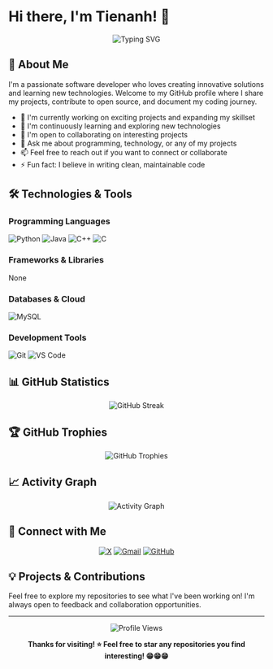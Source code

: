 # Hi there, I'm Tienanh! 👋

<div align="center">
  <img src="https://readme-typing-svg.herokuapp.com?font=Fira+Code&pause=1000&width=435&lines=Welcome+to+my+GitHub+Profile!;Software+Developer;Always+learning+new+things;Open+to+collaboration" alt="Typing SVG" />
</div>

## 🚀 About Me

I'm a passionate software developer who loves creating innovative solutions and learning new technologies. Welcome to my GitHub profile where I share my projects, contribute to open source, and document my coding journey.

- 🔭 I'm currently working on exciting projects and expanding my skillset
- 🌱 I'm continuously learning and exploring new technologies
- 👯 I'm open to collaborating on interesting projects
- 💬 Ask me about programming, technology, or any of my projects
- 📫 Feel free to reach out if you want to connect or collaborate
- ⚡ Fun fact: I believe in writing clean, maintainable code

## 🛠️ Technologies & Tools

### Programming Languages
![Python](https://img.shields.io/badge/-Python-3776AB?style=flat-square&logo=python&logoColor=white)
![Java](https://img.shields.io/badge/-Java-007396?style=flat-square&logo=java&logoColor=white)
![C++](https://img.shields.io/badge/-C++-007396?style=flat-square&logo=c++&logoColor=white)
![C](https://img.shields.io/badge/-C-007396?style=flat-square&logo=c&logoColor=white)

### Frameworks & Libraries
None

### Databases & Cloud
![MySQL](https://img.shields.io/badge/-MySQL-4479A1?style=flat-square&logo=mysql&logoColor=white)

### Development Tools
![Git](https://img.shields.io/badge/-Git-F05032?style=flat-square&logo=git&logoColor=white)
![VS Code](https://img.shields.io/badge/-VS%20Code-007ACC?style=flat-square&logo=visual-studio-code&logoColor=white)


## 📊 GitHub Statistics


<div align="center">
  <img src="https://github-readme-streak-stats.herokuapp.com/?user=Tienanh4869&theme=tokyonight" alt="GitHub Streak"/>
</div>

## 🏆 GitHub Trophies
<div align="center">
  <img src="https://github-profile-trophy.vercel.app/?username=Tienanh4869&theme=tokyonight&no-frame=false&no-bg=false&margin-w=4" alt="GitHub Trophies"/>
</div>

## 📈 Activity Graph
<div align="center">
  <img src="https://github-readme-activity-graph.vercel.app/graph?username=Tienanh4869&theme=tokyo-night&hide_border=true" alt="Activity Graph"/>
</div>

## 🤝 Connect with Me

<div align="center">
  

[![X](https://img.shields.io/badge/-X-181717?style=for-the-badge&logo=X&logoColor=white)](https://twitter.com/tienanh4869)
[![Gmail](https://img.shields.io/badge/-Gmail-D14836?style=for-the-badge&logo=gmail&logoColor=white)](mailto:tienanh4869@gmail.com)
[![GitHub](https://img.shields.io/badge/-GitHub-181717?style=for-the-badge&logo=github&logoColor=white)](https://github.com/Tienanh4869)

</div>

## 💡 Projects & Contributions

Feel free to explore my repositories to see what I've been working on! I'm always open to feedback and collaboration opportunities.

---

<div align="center">
  <img src="https://komarev.com/ghpvc/?username=Tienanh4869&label=Profile%20views&color=0e75b6&style=flat" alt="Profile Views" />
  
  **Thanks for visiting! ⭐️ Feel free to star any repositories you find interesting! 😁😁😁**
</div>
